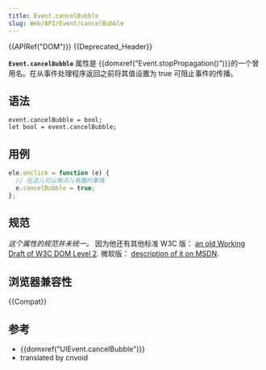 ```yaml
---
title: Event.cancelBubble
slug: Web/API/Event/cancelBubble
---
```


{{APIRef("DOM")}} {{Deprecated_Header}}

**`Event.cancelBubble`** 属性是 {{domxref("Event.stopPropagation()")}}的一个曾用名。在从事件处理程序返回之前将其值设置为 true 可阻止事件的传播。

## 语法

```
event.cancelBubble = bool;
let bool = event.cancelBubble;
```

## 用例

```js
ele.onclick = function (e) {
  // 在这儿可以做点儿有趣的事情
  e.cancelBubble = true;
};
```

## 规范

_这个属性的规范并未统一。_ 因为他还有其他标准 W3C 版： [an old Working Draft of W3C DOM Level 2](https://www.w3.org/TR/1999/WD-DOM-Level-2-19990304/events.html#attribute-cancelBubble). 微软版： [description of it on MSDN](<https://msdn.microsoft.com/en-us/library/ms533545(v=vs.85).aspx>).

## 浏览器兼容性

{{Compat}}

## 参考

- {{domxref("UIEvent.cancelBubble")}}
- translated by cnvoid
